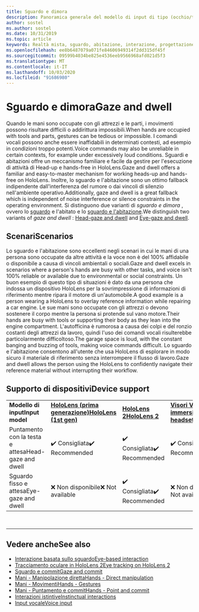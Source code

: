 ```yaml
---
title: Sguardo e dimora
description: Panoramica generale del modello di input di tipo (occhio/testa)
author: sostel
ms.author: sostel
ms.date: 10/31/2019
ms.topic: article
keywords: Realtà mista, sguardo, abitazione, interazione, progettazione, rilevamento degli occhi, verifica della testa
ms.openlocfilehash: ee8b6487079a071fe84606949314f2dd315df45f
ms.sourcegitcommit: 09599b4034be825e4536eeb9566968afd021d5f3
ms.translationtype: MT
ms.contentlocale: it-IT
ms.lasthandoff: 10/03/2020
ms.locfileid: "91686980"
---
```

# <a name="gaze-and-dwell"></a><span data-ttu-id="de386-104">Sguardo e dimora</span><span class="sxs-lookup"><span data-stu-id="de386-104">Gaze and dwell</span></span>

<span data-ttu-id="de386-105">Quando le mani sono occupate con gli attrezzi e le parti, i movimenti possono risultare difficili o addirittura impossibili.</span><span class="sxs-lookup"><span data-stu-id="de386-105">When hands are occupied with tools and parts, gestures can be tedious or impossible.</span></span>
<span data-ttu-id="de386-106">I comandi vocali possono anche essere inaffidabili in determinati contesti, ad esempio in condizioni troppo potenti.</span><span class="sxs-lookup"><span data-stu-id="de386-106">Voice commands may also be unreliable in certain contexts, for example under excessively loud conditions.</span></span>
<span data-ttu-id="de386-107">Sguardi e abitazioni offre un meccanismo familiare e facile da gestire per l'esecuzione di attività di Head-up e hands-free in HoloLens.</span><span class="sxs-lookup"><span data-stu-id="de386-107">Gaze and dwell offers a familiar and easy-to-master mechanism for working heads-up and hands-free on HoloLens.</span></span>
<span data-ttu-id="de386-108">Inoltre, lo sguardo e l'abitazione sono un ottimo fallback indipendente dall'interferenza del rumore o dai vincoli di silenzio nell'ambiente operativo.</span><span class="sxs-lookup"><span data-stu-id="de386-108">Additionally, gaze and dwell is a great fallback which is independent of noise interference or silence constraints in the operating environment.</span></span>
<span data-ttu-id="de386-109">Si distinguono due varianti di _sguardo e dimora_ , ovvero lo [sguardo](gaze-and-dwell-head.md) e l'abitato e lo [sguardo e l'abitazione](gaze-and-dwell-eyes.md).</span><span class="sxs-lookup"><span data-stu-id="de386-109">We distinguish two variants of _gaze and dwell_ : [Head-gaze and dwell](gaze-and-dwell-head.md) and [Eye-gaze and dwell](gaze-and-dwell-eyes.md).</span></span>

## <a name="scenarios"></a><span data-ttu-id="de386-110">Scenari</span><span class="sxs-lookup"><span data-stu-id="de386-110">Scenarios</span></span>

<span data-ttu-id="de386-111">Lo sguardo e l'abitazione sono eccellenti negli scenari in cui le mani di una persona sono occupate da altre attività e la voce non è del 100% affidabile o disponibile a causa di vincoli ambientali o sociali.</span><span class="sxs-lookup"><span data-stu-id="de386-111">Gaze and dwell excels in scenarios where a person's hands are busy with other tasks, and voice isn't 100% reliable or available due to environmental or social constraints.</span></span>
<span data-ttu-id="de386-112">Un buon esempio di questo tipo di situazioni è dato da una persona che indossa un dispositivo HoloLens per la sovrimpressione di informazioni di riferimento mentre ripara il motore di un'automobile.</span><span class="sxs-lookup"><span data-stu-id="de386-112">A good example is a person wearing a HoloLens to overlay reference information while repairing a car engine.</span></span>
<span data-ttu-id="de386-113">Le sue mani sono occupate con gli attrezzi o devono sostenere il corpo mentre la persona si protende sul vano motore.</span><span class="sxs-lookup"><span data-stu-id="de386-113">Their hands are busy with tools or supporting their body as they lean into the engine compartment.</span></span>
<span data-ttu-id="de386-114">L'autofficina è rumorosa a causa dei colpi e del ronzio costanti degli attrezzi da lavoro, quindi l'uso dei comandi vocali risulterebbe particolarmente difficoltoso.</span><span class="sxs-lookup"><span data-stu-id="de386-114">The garage space is loud, with the constant banging and buzzing of tools, making voice commands difficult.</span></span>
<span data-ttu-id="de386-115">Lo sguardo e l'abitazione consentono all'utente che usa HoloLens di esplorare in modo sicuro il materiale di riferimento senza interrompere il flusso di lavoro.</span><span class="sxs-lookup"><span data-stu-id="de386-115">Gaze and dwell allows the person using the HoloLens to confidently navigate their reference material without interrupting their workflow.</span></span>

## <a name="device-support"></a><span data-ttu-id="de386-116">Supporto di dispositivi</span><span class="sxs-lookup"><span data-stu-id="de386-116">Device support</span></span>

<table>
    <colgroup>
    <col width="25%" />
    <col width="25%" />
    <col width="25%" />
    <col width="25%" />
    </colgroup>
    <tr>
        <td><span data-ttu-id="de386-117"><strong>Modello di input</strong></span><span class="sxs-lookup"><span data-stu-id="de386-117"><strong>Input model</strong></span></span></td>
        <td><span data-ttu-id="de386-118"><a href="../hololens-hardware-details.md"><strong>HoloLens (prima generazione)</strong></a></span><span class="sxs-lookup"><span data-stu-id="de386-118"><a href="../hololens-hardware-details.md"><strong>HoloLens (1st gen)</strong></a></span></span></td>
        <td><span data-ttu-id="de386-119"><a href="https://docs.microsoft.com/hololens/hololens2-hardware"><strong>HoloLens 2</strong></span><span class="sxs-lookup"><span data-stu-id="de386-119"><a href="https://docs.microsoft.com/hololens/hololens2-hardware"><strong>HoloLens 2</strong></span></span></td>
        <td><span data-ttu-id="de386-120"><a href="../discover/immersive-headset-hardware-details.md"><strong>Visori VR immersive</strong></a></span><span class="sxs-lookup"><span data-stu-id="de386-120"><a href="../discover/immersive-headset-hardware-details.md"><strong>Immersive headsets</strong></a></span></span></td>
    </tr>
     <tr>
        <td><span data-ttu-id="de386-121">Puntamento con la testa e attesa</span><span class="sxs-lookup"><span data-stu-id="de386-121">Head-gaze and dwell</span></span></td>
        <td><span data-ttu-id="de386-122">✔️ Consigliata</span><span class="sxs-lookup"><span data-stu-id="de386-122">✔️ Recommended</span></span></td>
        <td><span data-ttu-id="de386-123">✔️ Consigliata</span><span class="sxs-lookup"><span data-stu-id="de386-123">✔️ Recommended</span></span></td>
        <td><span data-ttu-id="de386-124">✔️ Consigliata</span><span class="sxs-lookup"><span data-stu-id="de386-124">✔️ Recommended</span></span></td>
    </tr>
     <tr>
        <td><span data-ttu-id="de386-125">Sguardo fisso e attesa</span><span class="sxs-lookup"><span data-stu-id="de386-125">Eye-gaze and dwell</span></span></td>
        <td><span data-ttu-id="de386-126">❌ Non disponibile</span><span class="sxs-lookup"><span data-stu-id="de386-126">❌ Not available</span></span></td>
        <td><span data-ttu-id="de386-127">✔️ Consigliata</span><span class="sxs-lookup"><span data-stu-id="de386-127">✔️ Recommended</span></span></td>
        <td><span data-ttu-id="de386-128">❌ Non disponibile</span><span class="sxs-lookup"><span data-stu-id="de386-128">❌ Not available</span></span></td>
    </tr>
</table>


<br>

---

 ## <a name="see-also"></a><span data-ttu-id="de386-129">Vedere anche</span><span class="sxs-lookup"><span data-stu-id="de386-129">See also</span></span>
* [<span data-ttu-id="de386-130">Interazione basata sullo sguardo</span><span class="sxs-lookup"><span data-stu-id="de386-130">Eye-based interaction</span></span>](eye-gaze-interaction.md)
* [<span data-ttu-id="de386-131">Tracciamento oculare in HoloLens 2</span><span class="sxs-lookup"><span data-stu-id="de386-131">Eye tracking on HoloLens 2</span></span>](eye-tracking.md)
* [<span data-ttu-id="de386-132">Sguardo e commit</span><span class="sxs-lookup"><span data-stu-id="de386-132">Gaze and commit</span></span>](gaze-and-commit.md)
* [<span data-ttu-id="de386-133">Mani - Manipolazione diretta</span><span class="sxs-lookup"><span data-stu-id="de386-133">Hands - Direct manipulation</span></span>](direct-manipulation.md)
* [<span data-ttu-id="de386-134">Mani - Movimenti</span><span class="sxs-lookup"><span data-stu-id="de386-134">Hands - Gestures</span></span>](gaze-and-commit.md#composite-gestures)
* [<span data-ttu-id="de386-135">Mani - Puntamento e commit</span><span class="sxs-lookup"><span data-stu-id="de386-135">Hands - Point and commit</span></span>](point-and-commit.md)
* [<span data-ttu-id="de386-136">Interazioni istintive</span><span class="sxs-lookup"><span data-stu-id="de386-136">Instinctual interactions</span></span>](interaction-fundamentals.md)
* [<span data-ttu-id="de386-137">Input vocale</span><span class="sxs-lookup"><span data-stu-id="de386-137">Voice input</span></span>](voice-input.md)
